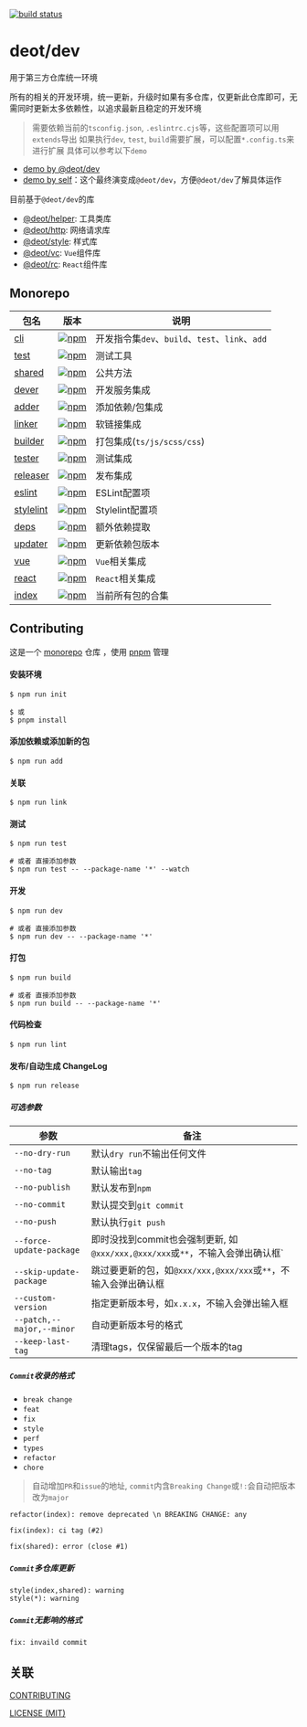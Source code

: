 [ci-image]: https://github.com/deot/dev/actions/workflows/ci.yml/badge.svg?branch=main
[ci-url]: https://github.com/deot/dev/actions/workflows/ci.yml

[![build status][ci-image]][ci-url]

# deot/dev

用于第三方仓库统一环境

所有的相关的开发环境，统一更新，升级时如果有多仓库，仅更新此仓库即可，无需同时更新太多依赖性，以追求最新且稳定的开发环境

> 需要依赖当前的`tsconfig.json`, `.eslintrc.cjs`等，这些配置项可以用`extends`导出
> 如果执行`dev`, `test`, `build`需要扩展，可以配置`*.config.ts`来进行扩展
> 具体可以参考以下`demo`


- [demo by @deot/dev](https://github.com/deot/dev-demo)
- [demo by self](https://github.com/deot/dev-self-demo)：这个最终演变成`@deot/dev`，方便`@deot/dev`了解具体运作

目前基于`@deot/dev`的库

- [@deot/helper](https://github.com/deot/helper): 工具类库
- [@deot/http](https://github.com/deot/http): 网络请求库
- [@deot/style](https://github.com/deot/style): 样式库
- [@deot/vc](https://github.com/deot/vc): `Vue`组件库
- [@deot/rc](https://github.com/deot/rc): `React`组件库

## Monorepo

[npm-cli-image]: https://img.shields.io/npm/v/@deot/dev-cli.svg
[npm-cli-url]: https://www.npmjs.com/package/@deot/dev-cli

[npm-test-image]: https://img.shields.io/npm/v/@deot/dev-test.svg
[npm-test-url]: https://www.npmjs.com/package/@deot/dev-test

[npm-shared-image]: https://img.shields.io/npm/v/@deot/dev-shared.svg
[npm-shared-url]: https://www.npmjs.com/package/@deot/dev-shared

[npm-dever-image]: https://img.shields.io/npm/v/@deot/dev-dever.svg
[npm-dever-url]: https://www.npmjs.com/package/@deot/dev-dever

[npm-adder-image]: https://img.shields.io/npm/v/@deot/dev-adder.svg
[npm-adder-url]: https://www.npmjs.com/package/@deot/dev-adder

[npm-linker-image]: https://img.shields.io/npm/v/@deot/dev-linker.svg
[npm-linker-url]: https://www.npmjs.com/package/@deot/dev-linker

[npm-builder-image]: https://img.shields.io/npm/v/@deot/dev-builder.svg
[npm-builder-url]: https://www.npmjs.com/package/@deot/dev-builder

[npm-tester-image]: https://img.shields.io/npm/v/@deot/dev-tester.svg
[npm-tester-url]: https://www.npmjs.com/package/@deot/dev-tester

[npm-releaser-image]: https://img.shields.io/npm/v/@deot/dev-releaser.svg
[npm-releaser-url]: https://www.npmjs.com/package/@deot/dev-releaser

[npm-eslint-image]: https://img.shields.io/npm/v/@deot/dev-eslint.svg
[npm-eslint-url]: https://www.npmjs.com/package/@deot/dev-eslint

[npm-stylelint-image]: https://img.shields.io/npm/v/@deot/dev-stylelint.svg
[npm-stylelint-url]: https://www.npmjs.com/package/@deot/dev-stylelint

[npm-deps-image]: https://img.shields.io/npm/v/@deot/dev-deps.svg
[npm-deps-url]: https://www.npmjs.com/package/@deot/dev-deps

[npm-updater-image]: https://img.shields.io/npm/v/@deot/dev-updater.svg
[npm-updater-url]: https://www.npmjs.com/package/@deot/dev-updater

[npm-vue-image]: https://img.shields.io/npm/v/@deot/dev-vue.svg
[npm-vue-url]: https://www.npmjs.com/package/@deot/dev-vue

[npm-react-image]: https://img.shields.io/npm/v/@deot/dev-react.svg
[npm-react-url]: https://www.npmjs.com/package/@deot/dev-react

[npm-image]: https://img.shields.io/npm/v/@deot/dev.svg
[npm-url]: https://www.npmjs.com/package/@deot/dev

| 包名                              | 版本                                               | 说明                                     |
| ------------------------------- | ------------------------------------------------ | -------------------------------------- |
| [cli](packages/cli)             | [![npm][npm-cli-image]][npm-cli-url]             | 开发指令集`dev`、`build`、`test`、`link`、`add` |
| [test](packages/test)           | [![npm][npm-test-image]][npm-test-url]           | 测试工具                                   |
| [shared](packages/shared)       | [![npm][npm-shared-image]][npm-shared-url]       | 公共方法                                   |
| [dever](packages/dever)         | [![npm][npm-dever-image]][npm-dever-url]         | 开发服务集成                                 |
| [adder](packages/adder)         | [![npm][npm-adder-image]][npm-adder-url]         | 添加依赖/包集成                               |
| [linker](packages/linker)       | [![npm][npm-linker-image]][npm-linker-url]       | 软链接集成                                  |
| [builder](packages/builder)     | [![npm][npm-builder-image]][npm-builder-url]     | 打包集成(`ts/js/scss/css`)                 |
| [tester](packages/tester)       | [![npm][npm-tester-image]][npm-tester-url]       | 测试集成                                   |
| [releaser](packages/releaser)   | [![npm][npm-releaser-image]][npm-releaser-url]   | 发布集成                                   |
| [eslint](packages/eslint)       | [![npm][npm-eslint-image]][npm-eslint-url]       | ESLint配置项                              |
| [stylelint](packages/stylelint) | [![npm][npm-stylelint-image]][npm-stylelint-url] | Stylelint配置项                           |
| [deps](packages/deps)           | [![npm][npm-deps-image]][npm-deps-url]           | 额外依赖提取                                 |
| [updater](packages/updater)     | [![npm][npm-updater-image]][npm-updater-url]     | 更新依赖包版本                                |
| [vue](packages/vue)             | [![npm][npm-vue-image]][npm-vue-url]             | `Vue`相关集成                              |
| [react](packages/react)         | [![npm][npm-react-image]][npm-react-url]         | `React`相关集成                            |
| [index](packages/index)         | [![npm][npm-image]][npm-url]                     | 当前所有包的合集                               |


## Contributing

这是一个 [monorepo](https://en.wikipedia.org/wiki/Monorepo) 仓库 ，使用 [pnpm](https://pnpm.io/) 管理

#### 安装环境

```console
$ npm run init 

$ 或
$ pnpm install
```

#### 添加依赖或添加新的包

```console
$ npm run add
```

#### 关联

```console
$ npm run link
```

#### 测试

```console
$ npm run test

# 或者 直接添加参数
$ npm run test -- --package-name '*' --watch
```

#### 开发

```console
$ npm run dev

# 或者 直接添加参数
$ npm run dev -- --package-name '*'
```

#### 打包

```console
$ npm run build

# 或者 直接添加参数
$ npm run build -- --package-name '*'
```

#### 代码检查

```console
$ npm run lint
```

#### 发布/自动生成 ChangeLog

```console
$ npm run release
```

##### 可选参数

| 参数                        | 备注                                                      |
| ------------------------- | ------------------------------------------------------- |
| `--no-dry-run`            | 默认`dry run`不输出任何文件                                      |
| `--no-tag`                | 默认输出`tag`                                               |
| `--no-publish`            | 默认发布到`npm`                                              |
| `--no-commit`             | 默认提交到`git commit`                                       |
| `--no-push`               | 默认执行`git push`                                          |
| `--force-update-package`  | 即时没找到commit也会强制更新, 如`@xxx/xxx,@xxx/xxx`或`**`，不输入会弹出确认框` |
| `--skip-update-package`   | 跳过要更新的包，如`@xxx/xxx,@xxx/xxx`或`**`，不输入会弹出确认框             |
| `--custom-version`        | 指定更新版本号，如`x.x.x`，不输入会弹出输入框                              |
| `--patch,--major,--minor` | 自动更新版本号的格式                                              |
| `--keep-last-tag`         | 清理tags，仅保留最后一个版本的tag                                    |

##### `Commit`收录的格式

- `break change`
- `feat`
- `fix`
- `style`
- `perf`
- `types`
- `refactor`
- `chore`

> 自动增加`PR`和`issue`的地址, `commit`内含`Breaking Change`或`!:`会自动把版本改为`major`

```shell
refactor(index): remove deprecated \n BREAKING CHANGE: any

fix(index): ci tag (#2)

fix(shared): error (close #1)
```

##### `Commit`多仓库更新

```shell
style(index,shared): warning
style(*): warning
```

##### `Commit`无影响的格式

```shell
fix: invaild commit
```

## 关联

[CONTRIBUTING](./.github/CONTRIBUTING.md)

[LICENSE (MIT)](./LICENSE)